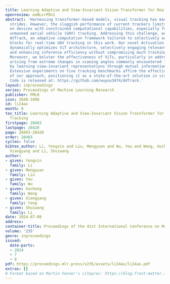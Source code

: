 ```yaml
---
title: Learning Adaptive and View-Invariant Vision Transformer for Real-Time UAV Tracking
openreview: eaNLvrP8n1
abstract: 'Harnessing transformer-based models, visual tracking has made substantial
  strides. However, the sluggish performance of current trackers limits their practicality
  on devices with constrained computational capabilities, especially for real-time
  unmanned aerial vehicle (UAV) tracking. Addressing this challenge, we introduce
  AVTrack, an adaptive computation framework tailored to selectively activate transformer
  blocks for real-time UAV tracking in this work. Our novel Activation Module (AM)
  dynamically optimizes ViT architecture, selectively engaging relevant components
  and enhancing inference efficiency without compromising much tracking performance.
  Moreover, we bolster the effectiveness of ViTs, particularly in addressing challenges
  arising from extreme changes in viewing angles commonly encountered in UAV tracking,
  by learning view-invariant representations through mutual information maximization.
  Extensive experiments on five tracking benchmarks affirm the effectiveness and versatility
  of our approach, positioning it as a state-of-the-art solution in visual tracking.
  Code is released at: https://github.com/wuyou3474/AVTrack.'
layout: inproceedings
series: Proceedings of Machine Learning Research
publisher: PMLR
issn: 2640-3498
id: li24ax
month: 0
tex_title: Learning Adaptive and View-Invariant Vision Transformer for Real-Time {UAV}
  Tracking
firstpage: 28403
lastpage: 28420
page: 28403-28420
order: 28403
cycles: false
bibtex_author: Li, Yongxin and Liu, Mengyuan and Wu, You and Wang, Xucheng and Yang,
  Xiangyang and Li, Shuiwang
author:
- given: Yongxin
  family: Li
- given: Mengyuan
  family: Liu
- given: You
  family: Wu
- given: Xucheng
  family: Wang
- given: Xiangyang
  family: Yang
- given: Shuiwang
  family: Li
date: 2024-07-08
address:
container-title: Proceedings of the 41st International Conference on Machine Learning
volume: '235'
genre: inproceedings
issued:
  date-parts:
  - 2024
  - 7
  - 8
pdf: https://proceedings.mlr.press/v235/assets/li24ax/li24ax.pdf
extras: []
# Format based on Martin Fenner's citeproc: https://blog.front-matter.io/posts/citeproc-yaml-for-bibliographies/
---
```

